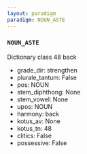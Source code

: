 ```yaml
---
layout: paradigm
paradigm: NOUN_ASTE
---
```

### ` NOUN_ASTE `

Dictionary class 48 back
* grade_dir: strengthen
* plurale_tantum: False
* pos: NOUN
* stem_diphthong: None
* stem_vowel: None
* upos: NOUN
* harmony: back
* kotus_av: None
* kotus_tn: 48
* clitics: False
* possessive: False
